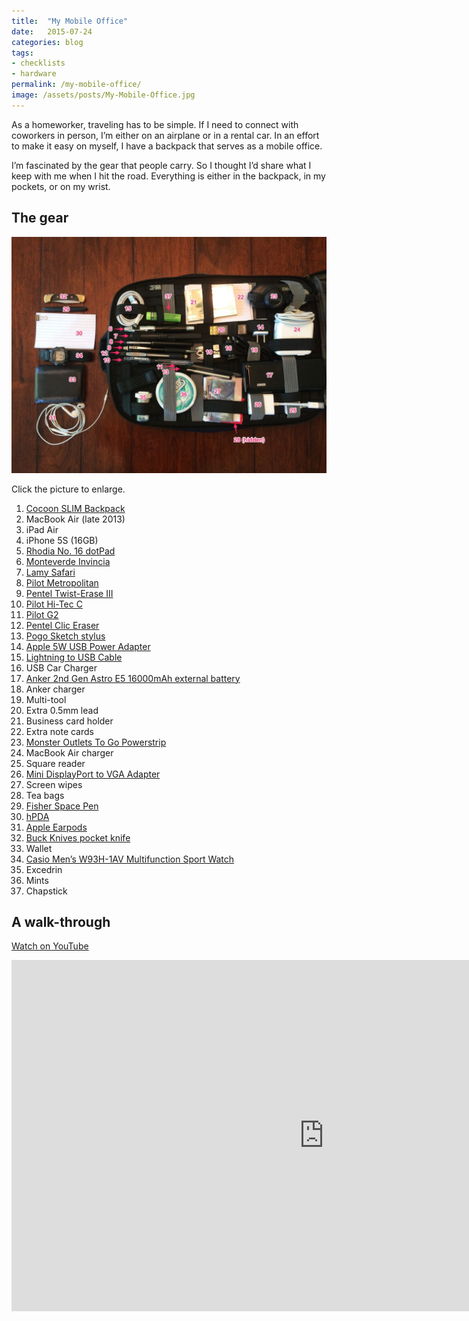 ```yaml
---
title:  "My Mobile Office"
date:   2015-07-24
categories: blog
tags:
- checklists
- hardware
permalink: /my-mobile-office/
image: /assets/posts/My-Mobile-Office.jpg
---
```


As a homeworker, traveling has to be simple. If I need to connect with coworkers in person, I’m either on an airplane or in a rental car. In an effort to make it easy on myself, I have a backpack that serves as a mobile office.

<!--more-->

I’m fascinated by the gear that people carry. So I thought I’d share what I keep with me when I hit the road. Everything is either in the backpack, in my pockets, or on my wrist.

## [<span></span>](#the-gear)The gear

<a href="/assets/posts_extra/My-Mobile-Office-Labeled.jpg"><img class="center-image post-image-large" src="/assets/posts_extra/My-Mobile-Office-Labeled.jpg" /></a>

Click the picture to enlarge.

1.  [Cocoon SLIM Backpack](http://www.cocooninnovations.com/product_info.php?cat_id=68&product_id=244)
2.  MacBook Air (late 2013)
3.  iPad Air
4.  iPhone 5S (16GB)
5.  [Rhodia No. 16 dotPad](http://www.amazon.com/Rhodia-No-16-Sheet-Black-16559/dp/B003UCL77U)
6.  [Monteverde Invincia](http://www.gouletpens.com/monteverde-invincia-chrome-fountain-pen/p/MV40065)
7.  [Lamy Safari](http://www.gouletpens.com/lmy-l17/p/LMY-L17)
8.  [Pilot Metropolitan](http://www.gouletpens.com/pn-metro-blackzigzag/p/PN-Metro-BlackZigZag)
9.  [Pentel Twist-Erase III](http://www.amazon.com/Pentel-Twist-Erase-Automatic-Pencil-QE515A/dp/B00006IEH0/ref=sr_1_2)
10.  [Pilot Hi-Tec C](http://www.amazon.com/Pilot-Hi-tec-c-Rolling-0-3mm-black-Ink-value/dp/B00F9NDQ22/ref=pd_sim_229_1)
11.  [Pilot G2](http://www.amazon.com/Pilot-Retractable-Premium-Roller-Extra/dp/B00006JNJ8/ref=pd_bia_nav_t_2)
12.  [Pentel Clic Eraser](http://www.amazon.com/Pentel-Eraser-Retractable-Assorted-ZE21BP3-K6/dp/B001HA77OO/ref=sr_1_1)
13.  [Pogo Sketch stylus](http://www.amazon.com/Ten-One-Design-Sketch-Stylus/dp/B001QHY2V4)
14.  [Apple 5W USB Power Adapter](http://store.apple.com/us/product/MD810LL/A/apple-5w-usb-power-adapter)
15.  [Lightning to USB Cable](http://store.apple.com/us/product/MD818AM/A/lightning-to-usb-cable)
16.  USB Car Charger
17.  [Anker 2nd Gen Astro E5 16000mAh external battery](http://www.amazon.com/gp/product/B00N2T7U90)
18.  Anker charger
19.  Multi-tool
20.  Extra 0.5mm lead
21.  Business card holder
22.  Extra note cards
23.  [Monster Outlets To Go Powerstrip](http://www.amazon.com/gp/product/B000ONZTMW)
24.  MacBook Air charger
25.  Square reader
26.  [Mini DisplayPort to VGA Adapter](http://store.apple.com/us/product/MB572Z/B/mini-displayport-to-vga-adapter)
27.  Screen wipes
28.  Tea bags
29.  [Fisher Space Pen](http://www.amazon.com/Fisher-400B-Space-Bullet-Pen/dp/B000WGD13U)
30.  [hPDA](http://joebuhlig.com/what-is-an-hpda-and-how-do-i-use-it/)
31.  [Apple Earpods](http://store.apple.com/us/product/MD827LL/A/apple-earpods-with-remote-and-mic)
32.  [Buck Knives pocket knife](http://www.amazon.com/Buck-Knives-0055BRS-Folding-Hunter/dp/B010KA4OB0)
33.  Wallet
34.  [Casio Men’s W93H-1AV Multifunction Sport Watch](http://www.amazon.com/Casio-W93H-1AV-Multifunction-Sport-Watch/dp/B000GAWSFO/ref=sr_1_3)
35.  Excedrin
36.  Mints
37.  Chapstick

## [<span></span>](#a-walk-through)A walk-through

[Watch on YouTube](https://www.youtube.com/watch?v=9IW5Qq4uKXQ)
<iframe width="1000" height="562" src="https://www.youtube.com/embed/9IW5Qq4uKXQ?html5=1" frameborder="0" allowfullscreen=""></iframe>